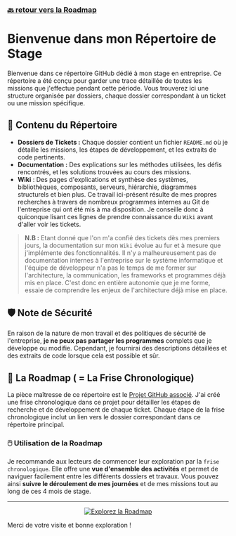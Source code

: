 ### [🔙 retour vers la Roadmap](https://github.com/users/theox33/projects/1)

# Bienvenue dans mon Répertoire de Stage

Bienvenue dans ce répertoire GitHub dédié à mon stage en entreprise. Ce répertoire a été conçu pour garder une trace détaillée de toutes les missions que j'effectue pendant cette période. Vous trouverez ici une structure organisée par dossiers, chaque dossier correspondant à un ticket ou une mission spécifique.

## 📑 Contenu du Répertoire 

- **Dossiers de Tickets :** Chaque dossier contient un fichier `README.md` où je détaille les missions, les étapes de développement, et les extraits de code pertinents. 
- **Documentation :** Des explications sur les méthodes utilisées, les défis rencontrés, et les solutions trouvées au cours des missions.
- **Wiki** : Des pages d'explications et synthèse des systèmes, bibliothèques, composants, serveurs, hiérarchie, diagrammes structurels et bien plus. Ce travail ici-présent résulte de mes propres recherches à travers de nombreux programmes internes au Git de l'entreprise qui ont été mis à ma disposition. Je conseille donc à quiconque lisant ces lignes de prendre connaissance du `Wiki` avant d'aller voir les tickets.

> **N.B :** Etant donné que l'on m'a confié des tickets dès mes premiers jours, la documentation sur mon `Wiki` évolue au fur et à mesure que j'implémente des fonctionnalités. Il n'y a malheureusement pas de documentation internes à l'entreprise sur le système informatique et l'équipe de développeur n'a pas le temps de me former sur l'architecture, la communication, les frameworks et programmes déjà mis en place. C'est donc en entière autonomie que je me forme, essaie de comprendre les enjeux de l'architecture déjà mise en place.

## 🛡️ Note de Sécurité

En raison de la nature de mon travail et des politiques de sécurité de l'entreprise, **je ne peux pas partager les programmes** complets que je développe ou modifie. Cependant, je fournirai des descriptions détaillées et des extraits de code lorsque cela est possible et sûr.

## 📆 La Roadmap ( = La Frise Chronologique)

La pièce maîtresse de ce répertoire est le [Projet GitHub associé](https://github.com/users/theox33/projects/1). J'ai créé une frise chronologique dans ce projet pour détailler les étapes de recherche et de développement de chaque ticket. Chaque étape de la frise chronologique inclut un lien vers le dossier correspondant dans ce répertoire principal.

### 🖱️ Utilisation de la Roadmap

Je recommande aux lecteurs de commencer leur exploration par la `frise chronologique`. Elle offre une **vue d'ensemble des activités** et permet de naviguer facilement entre les différents dossiers et travaux. Vous pouvez ainsi **suivre le déroulement de mes journées** et de mes missions tout au long de ces 4 mois de stage.

---


<div align="center">
  <a href="./projects">
    <img src="https://img.shields.io/badge/Explorez_la_Roadmap-vert?style=for-the-badge" alt="Explorez la Roadmap">
  </a>
</div>




Merci de votre visite et bonne exploration !
